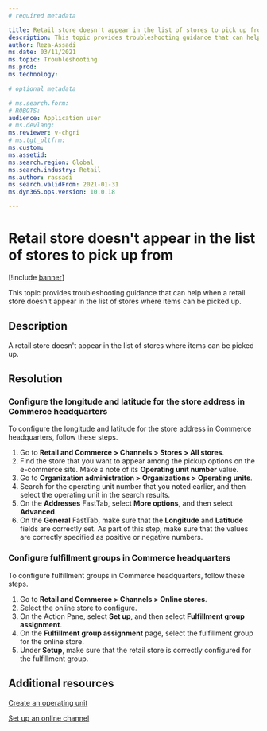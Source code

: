 ```yaml
---
# required metadata

title: Retail store doesn't appear in the list of stores to pick up from
description: This topic provides troubleshooting guidance that can help when a retail store doesn't appear in the list of stores where items can be picked up.
author: Reza-Assadi
ms.date: 03/11/2021
ms.topic: Troubleshooting
ms.prod: 
ms.technology: 

# optional metadata

# ms.search.form: 
# ROBOTS: 
audience: Application user
# ms.devlang: 
ms.reviewer: v-chgri
# ms.tgt_pltfrm: 
ms.custom: 
ms.assetid: 
ms.search.region: Global
ms.search.industry: Retail
ms.author: rassadi
ms.search.validFrom: 2021-01-31
ms.dyn365.ops.version: 10.0.18

---
```


# Retail store doesn't appear in the list of stores to pick up from

[!include [banner](../../includes/banner.md)]

This topic provides troubleshooting guidance that can help when a retail store doesn't appear in the list of stores where items can be picked up.

## Description

A retail store doesn't appear in the list of stores where items can be picked up.

## Resolution

### Configure the longitude and latitude for the store address in Commerce headquarters

To configure the longitude and latitude for the store address in Commerce headquarters, follow these steps.

1. Go to **Retail and Commerce \> Channels \> Stores \> All stores**.
1. Find the store that you want to appear among the pickup options on the e-commerce site. Make a note of its **Operating unit number** value.
1. Go to **Organization administration \> Organizations \> Operating units**.
1. Search for the operating unit number that you noted earlier, and then select the operating unit in the search results.
1. On the **Addresses** FastTab, select **More options**, and then select **Advanced**.
1. On the **General** FastTab, make sure that the **Longitude** and **Latitude** fields are correctly set. As part of this step, make sure that the values are correctly specified as positive or negative numbers.

### Configure fulfillment groups in Commerce headquarters

To configure fulfillment groups in Commerce headquarters, follow these steps.

1. Go to **Retail and Commerce \> Channels \> Online stores**.
1. Select the online store to configure.
1. On the Action Pane, select **Set up**, and then select **Fulfillment group assignment**.
1. On the **Fulfillment group assignment** page, select the fulfillment group for the online store.
1. Under **Setup**, make sure that the retail store is correctly configured for the fulfillment group.

## Additional resources 

[Create an operating unit](../../fin-ops-core/fin-ops/organization-administration/tasks/create-operating-unit.md)

[Set up an online channel](../channel-setup-online.md)